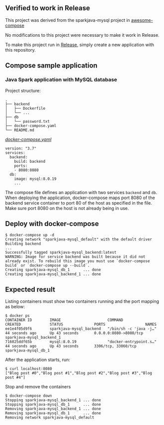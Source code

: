 ## Verified to work in Release
This project was derived from the sparkjava-mysql project in [awesome-compose](https://github.com/docker/awesome-compose)

No modifications to this project were necessary to make it work in Release.

To make this project run in [Release](https://releaseapp.io), simply create a new application with this repository.

## Compose sample application
### Java Spark application with MySQL database

Project structure:
```
.
├── backend
│   ├── Dockerfile
│   └── ...
├── db
│   └── password.txt
├── docker-compose.yaml
└── README.md

```

[_docker-compose.yaml_](docker-compose.yaml)
```
version: "3.7"
services:
  backend:
    build: backend
    ports:
    - 8080:8080
  db:
    image: mysql:8.0.19
    ...
```
The compose file defines an application with two services `backend` and `db`.
When deploying the application, docker-compose maps port 8080 of the backend service container to port 80 of the host as specified in the file.
Make sure port 8080 on the host is not already being in use.

## Deploy with docker-compose

```
$ docker-compose up -d
Creating network "sparkjava-mysql_default" with the default driver
Building backend
...
Successfully tagged sparkjava-mysql_backend:latest
WARNING: Image for service backend was built because it did not already exist. To rebuild this image you must use `docker-compose build` or `docker-compose up --build`.
Creating sparkjava-mysql_db_1      ... done
Creating sparkjava-mysql_backend_1 ... done
```

## Expected result

Listing containers must show two containers running and the port mapping as below:
```
$ docker ps
CONTAINER ID        IMAGE                     COMMAND                  CREATED             STATUS              PORTS                  NAMES
ee1e4f05d9f6        sparkjava-mysql_backend   "/bin/sh -c 'java -j…"   44 seconds ago      Up 43 seconds       0.0.0.0:8080->8080/tcp   sparkjava-mysql_backend_1
716025ddf65b        mysql:8.0.19              "docker-entrypoint.s…"   44 seconds ago      Up 43 seconds       3306/tcp, 33060/tcp    sparkjava-mysql_db_1
```

After the application starts, run:
```
$ curl localhost:8080
["Blog post #0","Blog post #1","Blog post #2","Blog post #3","Blog post #4"]
```

Stop and remove the containers
```
$ docker-compose down
Stopping sparkjava-mysql_backend_1 ... done
Stopping sparkjava-mysql_db_1      ... done
Removing sparkjava-mysql_backend_1 ... done
Removing sparkjava-mysql_db_1      ... done
Removing network sparkjava-mysql_default
```
